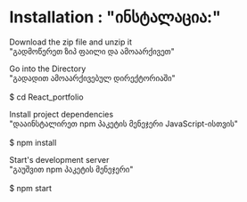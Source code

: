 # Installation : "ინსტალაცია:"

Download the zip file and unzip it</br>
"გადმოწერეთ ზიპ ფაილი და ამოაარქივეთ"

Go into the Directory</br>
"გადადით ამოაარქივებულ დირექტორიაში"</br></br>
$ cd React_portfolio

Install project dependencies</br>
"დააინსტალირეთ npm პაკეტის მენეჯერი JavaScript-ისთვის"</br></br>
$ npm install

Start's development server</br>
"გაუშვით npm პაკეტის მენეჯერი"</br></br>
$ npm start
